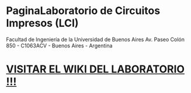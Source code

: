 # PaginaLaboratorio de Circuitos Impresos (LCI)

Facultad de Ingeniería de la Universidad de Buenos Aires
Av. Paseo Colón 850 - C1063ACV - Buenos Aires - Argentina

# [VISITAR EL WIKI DEL LABORATORIO !!!](https://github.com/laboratoriolci/PaginaLaboratorio/wiki)
